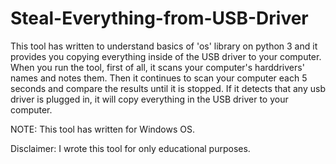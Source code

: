 # Steal-Everything-from-USB-Driver

This tool has written to understand basics of 'os' library on python 3 and it provides you copying everything inside of the USB driver to your computer. 
When you run the tool, first of all, it scans your computer's harddrivers' names and notes them. Then it continues to scan your computer each 5 seconds and compare the results until it is stopped. If it detects that any usb driver is plugged in, it will copy everything in the USB driver to your computer.

NOTE: This tool has written for Windows OS.

Disclaimer: I wrote this tool for only educational purposes.
